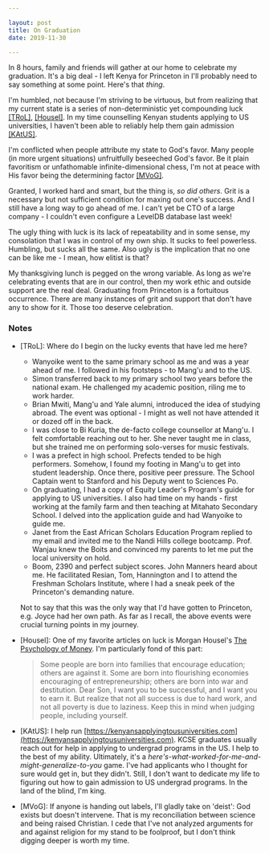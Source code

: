 ```yaml
---

layout: post
title: On Graduation
date: 2019-11-30

---
```


In 8 hours, family and friends will gather at our home to celebrate my graduation. It's a big deal - I left Kenya for Princeton in I'll probably need to say something at some point. Here's that *thing*.

I'm humbled, not because I'm striving to be virtuous, but from realizing that my current state is a series of non-deterministic yet compounding luck [[TRoL]](#TRoL), [[Housel]](#Housel). In my time counselling Kenyan students applying to US universities, I haven't been able to reliably help them gain admission [[KAtUS]](#KAtUS).

I'm conflicted when people attribute my state to God's favor. Many people (in more urgent situations) unfruitfully beseeched God's favor. Be it plain favoritism or unfathomable infinite-dimensional chess, I'm not at peace with His favor being the determining factor [[MVoG]](#MVoG).

Granted, I worked hard and smart, but the thing is, *so did others*. Grit is a necessary but not sufficient condition for maxing out one's success. And I still have a long way to go ahead of me. I can't yet be CTO of a large company - I couldn't even configure a LevelDB database last week!

The ugly thing with luck is its lack of repeatability and in some sense, my consolation that I was in control of my own ship. It sucks to feel powerless. Humbling, but sucks all the same. Also ugly is the implication that no one can be like me - I mean, how elitist is that?

My thanksgiving lunch is pegged on the wrong variable. As long as we're celebrating events that are in our control, then my work ethic and outside support are the real deal. Graduating from Princeton is a fortuitous occurrence. There are many instances of grit and support that don't have any to show for it. Those too deserve celebration.

### Notes

* <a name="TRoL">[TRoL]</a>: Where do I begin on the lucky events that have led me here?
  * Wanyoike went to the same primary school as me and was a year ahead of me. I followed in his footsteps - to Mang'u and to the US.
  * Simon transferred back to my primary school two years before the national exam. He challenged my academic position, riling me to work harder.
  * Brian Mwiti, Mang'u and Yale alumni, introduced the idea of studying abroad. The event was optional - I might as well not have attended it or dozed off in the back.
  * I was close to Bi Kuria, the de-facto college counsellor at Mang'u. I felt comfortable reaching out to her. She never taught me in class, but she trained me on performing solo-verses for music festivals.
  * I was a prefect in high school. Prefects tended to be high performers. Somehow, I found my footing in Mang'u to get into student leadership. Once there, positive peer pressure. The School Captain went to Stanford and his Deputy went to Sciences Po.
  * On graduating, I had a copy of Equity Leader's Program's guide for applying to US universities. I also had time on my hands - first working at the family farm and then teaching at Mitahato Secondary School. I delved into the application guide and had Wanyoike to guide me.
  * Janet from the East African Scholars Education Program replied to my email and invited me to the Nandi Hills college bootcamp. Prof. Wanjau knew the Boits and convinced my parents to let me put the local university on hold.
  * Boom, 2390 and perfect subject scores. John Manners heard about me. He facilitated Resian, Tom, Hannington and I to attend the Freshman Scholars Institute, where I had a sneak peek of the Princeton's demanding nature.

  Not to say that this was the only way that I'd have gotten to Princeton, e.g. Joyce had her own path. As far as I recall, the above events were crucial turning points in my journey.

* <a name="Housel">[Housel]</a>: One of my favorite articles on luck is Morgan Housel's [The Psychology of Money](http://www.collaborativefund.com/blog/the-psychology-of-money/). I'm particularly fond of this part:
  > Some people are born into families that encourage education; others are against it. Some are born into flourishing economies encouraging of entrepreneurship; others are born into war and destitution. Dear Son, I want you to be successful, and I want you to earn it. But realize that not all success is due to hard work, and not all poverty is due to laziness. Keep this in mind when judging people, including yourself.

* <a name="KAtUS">[KAtUS]</a>: I help run [https://kenyansapplyingtousuniversities.com](https://kenyansapplyingtousuniversities.com). KCSE graduates usually reach out for help in applying to undergrad programs in the US. I help to the best of my ability. Ultimately, it's a *here's-what-worked-for-me-and-might-generalize-to-you* game. I've had applicants who I thought for sure would get in, but they didn't. Still, I don't want to dedicate my life to figuring out how to gain admission to US undergrad programs. In the land of the blind, I'm king.

* <a name="MVoG">[MVoG]</a>: If anyone is handing out labels, I'll gladly take on 'deist': God exists but doesn't intervene. That is my reconciliation between science and being raised Christian. I cede that I've not analyzed arguments for and against religion for my stand to be foolproof, but I don't think digging deeper is worth my time.
